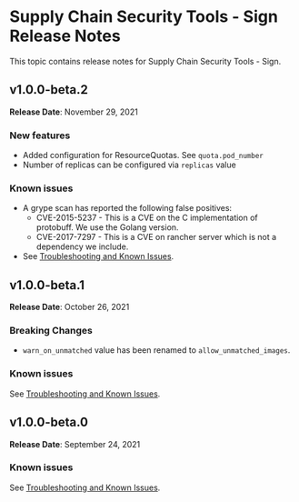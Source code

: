 # Supply Chain Security Tools - Sign Release Notes

This topic contains release notes for Supply Chain Security Tools - Sign.

## v1.0.0-beta.2

**Release Date**: November 29, 2021

### New features
* Added configuration for ResourceQuotas. See `quota.pod_number`
* Number of replicas can be configured via `replicas` value

### Known issues

* A grype scan has reported the following false positives:
  * CVE-2015-5237 - This is a CVE on the C implementation of protobuff. We use the Golang version.
  * CVE-2017-7297 - This is a CVE on rancher server which is not a dependency we include.
* See [Troubleshooting and Known Issues](known_issues.md).

## v1.0.0-beta.1

**Release Date**: October 26, 2021

### Breaking Changes
* `warn_on_unmatched` value has been renamed to `allow_unmatched_images`.

### Known issues

See [Troubleshooting and Known Issues](known_issues.md).

## v1.0.0-beta.0

**Release Date**: September 24, 2021

### Known issues

See [Troubleshooting and Known Issues](known_issues.md).
